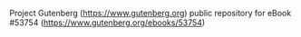 Project Gutenberg (https://www.gutenberg.org) public repository for
eBook #53754 (https://www.gutenberg.org/ebooks/53754)

